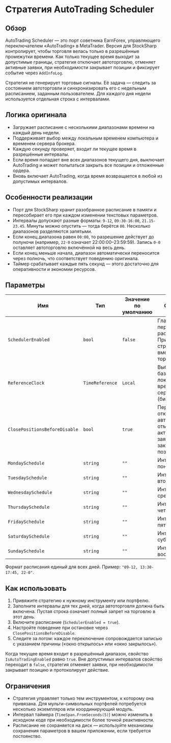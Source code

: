 # Стратегия AutoTrading Scheduler

## Обзор

AutoTrading Scheduler — это порт советника EarnForex, управляющего переключателем «AutoTrading» в MetaTrader. Версия для StockSharp контролирует, чтобы торговля велась только в разрешённые промежутки времени. Как только текущее время выходит за допустимые границы, стратегия отключает автоторговлю, отменяет активные заявки, при необходимости закрывает позиции и фиксирует событие через `AddInfoLog`.

Стратегия не генерирует торговые сигналы. Её задача — следить за состоянием автоторговли и синхронизировать его с недельным расписанием, заданным пользователем. Для каждого дня недели используется отдельная строка с интервалами.

## Логика оригинала

* Загружает расписание с несколькими диапазонами времени на каждый день недели.
* Поддерживает выбор между локальным временем компьютера и временем сервера брокера.
* Каждую секунду проверяет, входит ли текущее время в разрешённые интервалы.
* Если время попадает вне всех диапазонов текущего дня, выключает AutoTrading и может попытаться закрыть все позиции и отложенные ордера.
* Вновь включает AutoTrading, когда время возвращается в любой из допустимых интервалов.

## Особенности реализации

* Порт для StockSharp хранит разобранное расписание в памяти и пересобирает его при каждом изменении текстовых параметров.
* Интервалы допускают разные форматы: `9-12`, `09:30-16:00`, `21.15-23.45`. Минуты можно опустить — тогда берётся `00`. Несколько диапазонов разделяются запятыми.
* Если конец диапазона равен `00:00`, то разрешение действует до полуночи (например, `22-0` означает 22:00:00–23:59:59). Запись `0-0` оставляет автоторговлю включённой на весь день.
* Если конец меньше начала, диапазон автоматически переносится через полночь, что соответствует поведению оригинала.
* Таймер срабатывает каждые пять секунд — этого достаточно для оперативности и экономии ресурсов.

## Параметры

| Имя | Тип | Значение по умолчанию | Описание |
| --- | --- | --- | --- |
| `SchedulerEnabled` | `bool` | `false` | Главный переключатель расписания. При `false` стратегия не вмешивается в торговлю. |
| `ReferenceClock` | `TimeReference` | `Local` | Выбор часовой базы: локальное время или серверное (биржевое). |
| `ClosePositionsBeforeDisable` | `bool` | `true` | Перед отключением автоторговли отменяет активные заявки и закрывает позицию. |
| `MondaySchedule` | `string` | `""` | Интервалы для понедельника. |
| `TuesdaySchedule` | `string` | `""` | Интервалы для вторника. |
| `WednesdaySchedule` | `string` | `""` | Интервалы для среды. |
| `ThursdaySchedule` | `string` | `""` | Интервалы для четверга. |
| `FridaySchedule` | `string` | `""` | Интервалы для пятницы. |
| `SaturdaySchedule` | `string` | `""` | Интервалы для субботы. |
| `SundaySchedule` | `string` | `""` | Интервалы для воскресенья. |

Формат расписания единый для всех дней. Пример: `"09-12, 13:30-17:45, 22-0"`.

## Как использовать

1. Привяжите стратегию к нужному инструменту или портфелю.
2. Заполните интервалы для тех дней, когда автоторговля должна быть включена. Пустая строка означает полный запрет на торговлю в этот день.
3. Включите расписание (`SchedulerEnabled = true`).
4. Настройте поведение при остановке через `ClosePositionsBeforeDisable`.
5. Следите за логом: каждое переключение сопровождается записью с указанием причины («окно открылось» или «окно закрылось»).

Когда текущее время входит в разрешённый диапазон, свойство `IsAutoTradingEnabled` равно `true`. Вне допустимых интервалов свойство переходит в `false`, стратегия отменяет заявки, при необходимости закрывает позицию и протоколирует действие.

## Ограничения

* Стратегия управляет только тем инструментом, к которому она привязана. Для мульти-символьных портфелей потребуется несколько экземпляров или координирующий модуль.
* Интервал таймера (`TimeSpan.FromSeconds(5)`) можно изменить в исходном коде при необходимости более точной реактивности.
* Расписание не сохраняется на диск — используйте механизмы сохранения параметров в вашем приложении, если требуется постоянство.
